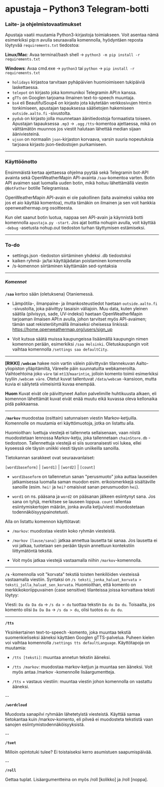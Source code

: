 # apustaja – Python3 Telegram-botti

### Laite- ja ohjelmistovaatimukset
Apustaja vaatii muutamia Python3-kirjastoja toimiakseen. Voit asentaa nämä esimerkiksi pip:n avulla seuraavalla komennolla, hyödyntäen reposta löytyvää `requirements.txt` tiedostoa:

**Linux/Mac**: Avaa terminal/bash shell -> `python3 -m pip install -r requirements.txt`

**Windows**: Avaa cmd.exe -> `python3` tai `python` -> `pip install -r requirements.txt`

- `holidays` kirjastoa tarvitaan pyhäpäivien huomioimiseen tukipäiviä laskettaessa.
- `telepot` on kirjasto joka kommunikoi Telegramin API:n kanssa.
- `gTTs` on Googlen tarjoama ilmainen text-to-speech muuntaja.
- `bs4` eli BeautifulSoup4 on kirjasto jota käytetään verkkosivujen html:n tonkimiseen, apustajan tapauksessa säätietojen hakemiseen `outside.aalto.fi` -sivustolta.
- `pydub` on kirjasto jolla muunnetaan äänitiedostoja formaatista toiseen. Apustajan tapauksessa `.mp3` -> `.ogg` `/tts`-komentoa ajettaessa, mikä on välttämätön muunnos jos viestit halutaan lähettää median sijaan ääniviesteinä.
- `ujson` on normaalin `json`-kirjaston korvaava, varsin suuria nopeutuksia tarjoava kirjasto json-tiedostojen purkamiseen.

---

### Käyttöönotto
Ensimmäistä kertaa ajettaessa ohjelma pyytää sekä Telegramin bot-API avainta sekä OpenWeatherMapin API-avainta `/saa`-komentoa varten. Botin API avaimen saat luomalla uuden botin, mikä hoituu lähettämällä viestin `@BotFather` botille Telegramissa. 

OpenWeatherMapin API-avain ei ole pakollinen (laita avaimeksi vaikka `000` jos et aio käyttää komentoa), mutta tämäkin on ilmainen ja sen voit hankkia openweathermap.org osoitteesta.

Kun olet saanut botin luotua, nappaa sen API-avain ja käynnistä botti komennolla `apustaja.py -start`. Jos ajat bottia nohupin avulla, voit käyttää `-debug` -asetusta nohup.out tiedoston turhan täyttymisen estämiseksi. 

---

### To-do
- settings.json -tiedoston siirtäminen yhdeksi .db tiedostoksi
- kaiken ryhmä- ja/tai käyttäjädatan poistaminen komennolla
- /s-komennon siirtäminen käyttämään sed-syntaksia

---

##### Komennot
**`/saa`** kertoo sään (oletuksena) Otaniemessä. 

- Lämpötila-, ilmanpaine- ja ilmankosteustiedot haetaan `outside.aalto.fi` -sivustolta, joka päivittyy tasaisin väliajoin. Muu data, kuten yleinen säätila (pilvisyys, sade, UV-indeksi) haetaan OpenWeatherMapin tarjoaman ilmaisen API:n avulla, johon tarvitset myös API-avaimen; tämän saat rekisteröitymällä ilmaiseksi oheisessa linkissä: https://home.openweathermap.org/users/sign_up

- Voit kutsua säätä muissa kaupungeissa lisäämällä kaupungin nimen komennon perään, esimerkiksi `/saa Helsinki`. Oletuskaupungin voit vaihtaa komennolla `/settings saa defaultCity`.

---

**[RIKKI] `/webcam`** hakee noin vartin välein päivittyvän tilannekuvan Aalto-yliopiston ylläpitämiltä, Väreelle päin suunnatuilta webkameroilta. Vaihtoehtoina joko `väre` tai `mt13`/`maarintie`, jolloin komento toimii esimerkiksi tyyliin `/webcam väre`. Otetut kuvat tallentuvat `/data/webcam` -kansioon, mutta kuvia ei säilytetä viimeisintä kuvaa enempää.

**Huom** Kuvat eivät ole päivittyneet Aallon palvelimille huhtikuusta alkaen, eli komennon lähettämät kuvat eivät enää muutu eikä kuvassa oleva kellonaika pidä paikkaansa.

---

**`/markov`** muodostaa (osittain) satunnaisen viestin Markov-ketjuilla. Komennolle on muutamia eri käyttömuotoja, jotka on listattu alla.

Huomioithan: luettuja viestejä ei tallenneta sellaisenaan, vaan niistä muodostetaan lennossa Markov-ketju, joka tallennetaan `chainStore.db` -tiedostoon. Tallennettuja viestejä ei siis suoranaisesti voi lukea, ellei kyseessä ole täysin uniikki viesti täysin uniikeilla sanoilla.

Tietokannan sarakkeet ovat seuraavanlaiset:

`[word1baseform]` | `[word1]` | `[word2]` | `[count]`

- `word1baseform` on tallennetun sanan "perusmuoto" joka auttaa lauseiden jatkamisessa luomalla saman muodon esim. erikoismerkkejä sisältäville sanoille (esim. `hei!` ja `hei?` omaisivat sanan perusmuodon `hei`).

- `word1` on ns. pääsana ja `word2` on pääsanan jälkeen esiintynyt sana. Jos sana on tyhjä, merkitsee se lauseen loppua. `count` tallentaa esiintymiskertojen määrän, jonka avulla ketju/viesti muodostetaan todennäköisyyspainotetusti.

Alla on listattu komennon käyttötavat:

- `/markov`: muodostaa viestin koko ryhmän viesteistä.

- `/markov [lause/sana]`: jatkaa annettua lausetta tai sanaa. Jos lausetta ei voi jatkaa, tuotetaan sen perään täysin annettuun kontekstiin liittymätöntä tekstiä.

- Voit myös jatkaa viestejä vastaamalla niihin `/markov`-komennolla.

---

**`/s`** -komennolla voit "korvata" tekstiä toisten henkilöiden viesteissä vastaamalla viestiin. Syntaksi on `/s teksti_jonka_haluat_korvata > teksti_jolla_haluat_sen_korvata`. Huomioithan, että komento on merkkikokoriippuvainen (case sensitive) tilanteissa joissa korvattava teksti löytyy: 

Viesti: `Da da Da da` -> `/s da > du` tuottaa tekstin `Da du Da du`. Toisaalta, jos komento olisi `Da Da Da` -> `/s da > du`, olisi tuotos `du du du`.

---

**`/tts`**

Yksinkertainen text-to-speech -komento, joka muuntaa tekstiä suomenkieliseksi ääneksi käyttäen Googlen gTTS-palvelua. Puheen kielen voi vaihtaa komennolla `/settings tts defaultLanguage`. Käyttötapoja on muutamia:

- `/tts [teksti]`: muuntaa annetun tekstin ääneksi.

- `/tts /markov`: muodostaa markov-ketjun ja muuntaa sen ääneksi. Voit myös antaa /markov -komennolle lisäargumentteja.

- `/tts` + vastaus viestiin: muuntaa viestin johon komennolla on vastattu ääneksi.

--

**`/wordcloud`**

Muodosta sanapilvi ryhmään lähetetyistä viesteistä. Käyttää samaa tietokantaa kuin /markov-komento, eli pilveä ei muodosteta tekstistä vaan sanojen esiintymistodennäköisyyksistä.

--

**`/tuet`**

Milloin opintotuki tulee? Ei toistaiseksi kerro asumistuen saapumispäivää.

--

**`/roll`**

Gettaa tuplat. Lisäargumentteina on myös /roll [kolikko] ja /roll [noppa].
